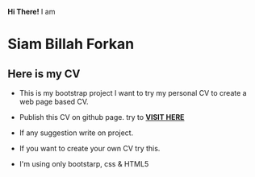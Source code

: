**Hi There!**
I am
# Siam Billah Forkan 
## Here is my CV

- This is my bootstrap project I want to try my personal CV to create a web page based CV.
- Publish this CV on github page. try to <a href="https://siambillah.github.io/cv/">**VISIT HERE**</a>
- If any suggestion write on project.

- If you want to create your own CV try this.
- I'm using only bootstarp, css & HTML5
